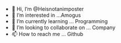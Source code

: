 - 👋 Hi, I’m @Heisnotanimposter
- 👀 I’m interested in ...Amogus
- 🌱 I’m currently learning ... Programming
- 💞️ I’m looking to collaborate on ... Company
- 📫 How to reach me ... Github

<!---
Heisnotanimposter/Heisnotanimposter is a ✨ special ✨ repository because its `README.md` (this file) appears on your GitHub profile.
You can click the Preview link to take a look at your changes.
--->
